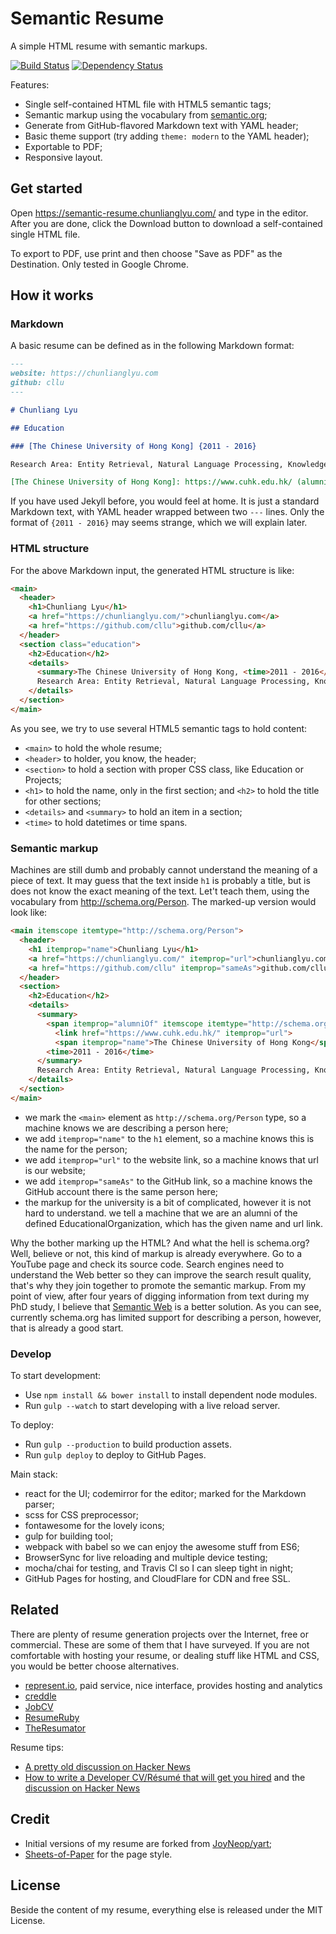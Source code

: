 # Semantic Resume

A simple HTML resume with semantic markups.

[![Build Status](https://travis-ci.org/cllu/Semantic-Resume.svg?branch=master)](https://travis-ci.org/cllu/Semantic-Resume)
[![Dependency Status](https://gemnasium.com/cllu/Semantic-Resume.svg)](https://gemnasium.com/cllu/Semantic-Resume)

Features:

- Single self-contained HTML file with HTML5 semantic tags;
- Semantic markup using the vocabulary from [semantic.org](https://semantic.org);
- Generate from GitHub-flavored Markdown text with YAML header;
- Basic theme support (try adding `theme: modern` to the YAML header);
- Exportable to PDF;
- Responsive layout.

## Get started

Open https://semantic-resume.chunlianglyu.com/ and type in the editor.
After you are done, click the Download button to download a self-contained single HTML file.

To export to PDF, use print and then choose "Save as PDF" as the Destination.
Only tested in Google Chrome.

## How it works

### Markdown

A basic resume can be defined as in the following Markdown format:

```markdown
---
website: https://chunlianglyu.com
github: cllu
---

# Chunliang Lyu

## Education

### [The Chinese University of Hong Kong] {2011 - 2016}

Research Area: Entity Retrieval, Natural Language Processing, Knowledge Graph.

[The Chinese University of Hong Kong]: https://www.cuhk.edu.hk/ (alumniOf)
```

If you have used Jekyll before, you would feel at home.
It is just a standard Markdown text, with YAML header wrapped between two `---` lines.
Only the format of `{2011 - 2016}` may seems strange, which we will explain later.

### HTML structure

For the above Markdown input,
  the generated HTML structure is like:

```html
<main>
  <header>
    <h1>Chunliang Lyu</h1>
    <a href="https://chunlianglyu.com/">chunlianglyu.com</a>
    <a href="https://github.com/cllu">github.com/cllu</a>
  </header>
  <section class="education">
    <h2>Education</h2>
    <details>
      <summary>The Chinese University of Hong Kong, <time>2011 - 2016</time></summary>
      Research Area: Entity Retrieval, Natural Language Processing, Knowledge Graph.
    </details>
  </section>
</main>
```

As you see,
  we try to use several HTML5 semantic tags to hold content:

- `<main>` to hold the whole resume;
- `<header>` to holder, you know, the header;
- `<section>` to hold a section with proper CSS class, like Education or Projects;
- `<h1>` to hold the name, only in the first section; and `<h2>` to hold the title for other sections;
- `<details>` and `<summary>` to hold an item in a section;
- `<time>` to hold datetimes or time spans.

### Semantic markup

Machines are still dumb
  and probably cannot understand the meaning of a piece of text.
It may guess that the text inside `h1` is probably a title,
  but is does not know the exact meaning of the text.
Let't teach them, using the vocabulary from http://schema.org/Person.
The marked-up version would look like:

```html
<main itemscope itemtype="http://schema.org/Person">
  <header>
    <h1 itemprop="name">Chunliang Lyu</h1>
    <a href="https://chunlianglyu.com/" itemprop="url">chunlianglyu.com</a>
    <a href="https://github.com/cllu" itemprop="sameAs">github.com/cllu</a>
  </header>
  <section>
    <h2>Education</h2>
    <details>
      <summary>
        <span itemprop="alumniOf" itemscope itemtype="http://schema.org/EducationalOrganization">
          <link href="https://www.cuhk.edu.hk/" itemprop="url">
          <span itemprop="name">The Chinese University of Hong Kong</span>, 
        <time>2011 - 2016</time>
      </summary>
      Research Area: Entity Retrieval, Natural Language Processing, Knowledge Graph.
    </details>
  </section>
</main>
```

- we mark the `<main>` element as `http://schema.org/Person` type, so a machine knows we are describing a person here;
- we add `itemprop="name"` to the `h1` element, so a machine knows this is the name for the person;
- we add `itemprop="url"` to the website link, so a machine knows that url is our website;
- we add `itemprop="sameAs"` to the GitHub link, so a machine knows the GitHub account there is the same person here;
- the markup for the university is a bit of complicated, however it is not hard to understand.
  we tell a machine that we are an alumni of the defined EducationalOrganization,
  which has the given name and url link.

Why the bother marking up the HTML?
And what the hell is schema.org?
Well, believe or not, this kind of markup is already everywhere.
Go to a YouTube page and check its source code.
Search engines need to understand the Web better so they can improve the search result quality,
  that's why they join together to promote the semantic markup.
From my point of view,
  after four years of digging information from text during my PhD study,
  I believe that [Semantic Web](https://en.wikipedia.org/wiki/Semantic_Web) is a better solution.
As you can see, currently schema.org has limited support for describing a person,
  however, that is already a good start.
  
### Develop


To start development:

- Use `npm install && bower install` to install dependent node modules.
- Run `gulp --watch` to start developing with a live reload server.

To deploy:

- Run `gulp --production` to build production assets.
- Run `gulp deploy` to deploy to GitHub Pages.

Main stack:

- react for the UI; codemirror for the editor; marked for the Markdown parser;
- scss for CSS preprocessor;
- fontawesome for the lovely icons;
- gulp for building tool;
- webpack with babel so we can enjoy the awesome stuff from ES6;
- BrowserSync for live reloading and multiple device testing;
- mocha/chai for testing, and Travis CI so I can sleep tight in night;
- GitHub Pages for hosting, and CloudFlare for CDN and free SSL.

## Related

There are plenty of resume generation projects over the Internet, free or commercial.
These are some of them that I have surveyed.
If you are not comfortable with hosting your resume,
  or dealing stuff like HTML and CSS, you would be better choose alternatives.

- [represent.io](https://represent.io), paid service, nice interface, provides hosting and analytics
- [creddle](http://creddle.io/)
- [JobCV](http://www.jobcv.me/)
- [ResumeRuby](https://resumeruby.com)
- [TheResumator](https://github.com/AmmsA/theresumator)

Resume tips:

- [A pretty old discussion on Hacker News](https://news.ycombinator.com/item?id=903280)
- [How to write a Developer CV/Résumé that will get you hired](http://www.slideshare.net/perlcareers/how-to-write-a-developer-cvrsum-that-will-get-you-hired) 
  and the [discussion on Hacker News](https://news.ycombinator.com/item?id=8582793)

## Credit

- Initial versions of my resume are forked from [JoyNeop/yart](https://github.com/JoyNeop/yart);
- [Sheets-of-Paper](https://github.com/delight-im/HTML-Sheets-of-Paper) for the page style.

## License

Beside the content of my resume, everything else is released under the MIT License.
